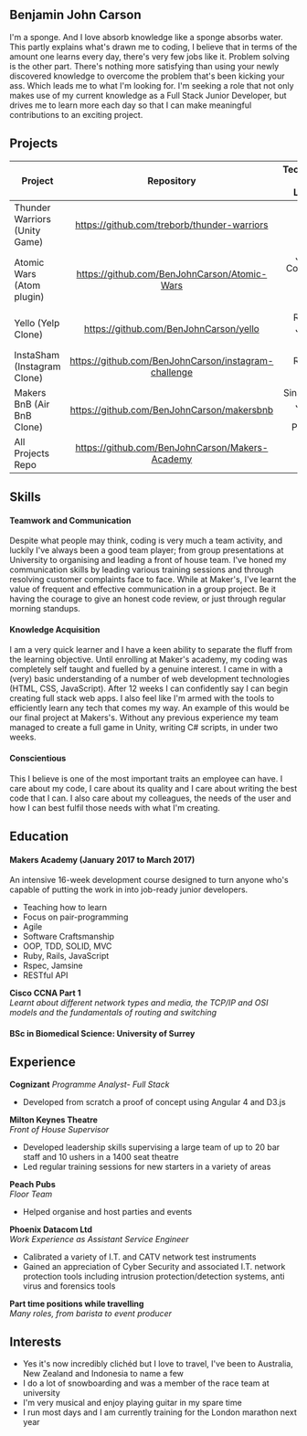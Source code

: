 ## Benjamin John Carson

I'm a sponge. And I love absorb knowledge like a sponge absorbs water. This partly explains what's drawn me to coding, I believe that in terms of the amount one learns every day, there's very few jobs like it. Problem solving is the other part. There's nothing more satisfying than using your newly discovered knowledge to overcome the problem that's been kicking your ass. Which leads me to what I'm looking for. I'm seeking a role that not only makes use of my current knowledge as a Full Stack Junior Developer, but drives me to learn more each day so that I can make meaningful contributions to an exciting project.

## Projects

|Project                           | Repository                                           | Technologies  and Languages                  |
|----------------------------------|:-------------------------------------:               |---------------------------------------------:|
|Thunder Warriors (Unity Game)     |https://github.com/treborb/thunder-warriors                |C#, Unity, Nunit                              |
|Atomic Wars (Atom plugin)         |https://github.com/BenJohnCarson/Atomic-Wars          |Javascript, CoffeeScript, Babel, Jasmine, Node|
|Yello (Yelp Clone)                |https://github.com/BenJohnCarson/yello                |Rails, Ruby, Javascript, RSpec                |
|InstaSham (Instagram Clone)       |https://github.com/BenJohnCarson/instagram-challenge  |Rails, Ruby, RSpec                            |
|Makers BnB (Air BnB Clone)        |https://github.com/BenJohnCarson/makersbnb            |Sinatra, Ruby, Javascript, JQuery, PostgreSQL  |
|All Projects Repo                 |https://github.com/BenJohnCarson/Makers-Academy       |                                              |

## Skills

#### Teamwork and Communication

Despite what people may think, coding is very much a team activity, and luckily I've always been a good team player; from group presentations at University to organising and leading a front of house team. I've honed my communication skills by leading various training sessions and through resolving customer complaints face to face. While at Maker's, I've learnt the value of frequent and effective communication in a group project. Be it having the courage to give an honest code review, or just through regular morning standups.

#### Knowledge Acquisition

I am a very quick learner and I have a keen ability to separate the fluff from the learning objective. Until enrolling at Maker's academy, my coding was completely self taught and fuelled by a genuine interest. I came in with a (very) basic understanding of a number of web development technologies (HTML, CSS, JavaScript). After 12 weeks I can confidently say I can begin creating full stack web apps. I also feel like I'm armed with the tools to efficiently learn any tech that comes my way. An example of this would be our final project at Makers's. Without any previous experience my team managed to create a full game in Unity, writing C# scripts, in under two weeks.

#### Conscientious

This I believe is one of the most important traits an employee can have. I care about my code, I care about its quality and I care about writing the best code that I can. I also care about my colleagues, the needs of the user and how I can best fulfil those needs with what I'm creating.

## Education

#### Makers Academy (January 2017 to March 2017)

An intensive 16-week development course designed to turn anyone who's capable of putting the work in into job-ready junior developers.
- Teaching how to learn
- Focus on pair-programming
- Agile
- Software Craftsmanship
- OOP, TDD, SOLID, MVC
- Ruby, Rails, JavaScript
- Rspec, Jamsine
- RESTful API

**Cisco CCNA Part 1**  
*Learnt about different network types and media, the TCP/IP and OSI models and the fundamentals of routing and switching*

#### BSc in Biomedical Science: University of Surrey

## Experience

**Cognizant**
*Programme Analyst- Full Stack*
- Developed from scratch a proof of concept using Angular 4 and D3.js

**Milton Keynes Theatre**  
*Front of House Supervisor*
- Developed leadership skills supervising a large team of up to 20 bar staff and 10 ushers in a 1400 seat theatre
- Led regular training sessions for new starters in a variety of areas

**Peach Pubs**  
*Floor Team*
- Helped organise and host parties and events

**Phoenix Datacom Ltd**  
*Work Experience as Assistant Service Engineer*
- Calibrated a variety of I.T. and CATV network test instruments
- Gained an appreciation of Cyber Security and associated I.T. network protection tools including intrusion protection/detection systems, anti virus and forensics tools

**Part time positions while travelling**  
*Many roles, from barista to event producer*

## Interests

- Yes it's now incredibly clichéd but I love to travel, I've been to Australia, New Zealand and Indonesia to name a few
- I do a lot of snowboarding and was a member of the race team at university
- I'm very musical and enjoy playing guitar in my spare time
- I run most days and I am currently training for the London marathon next year
